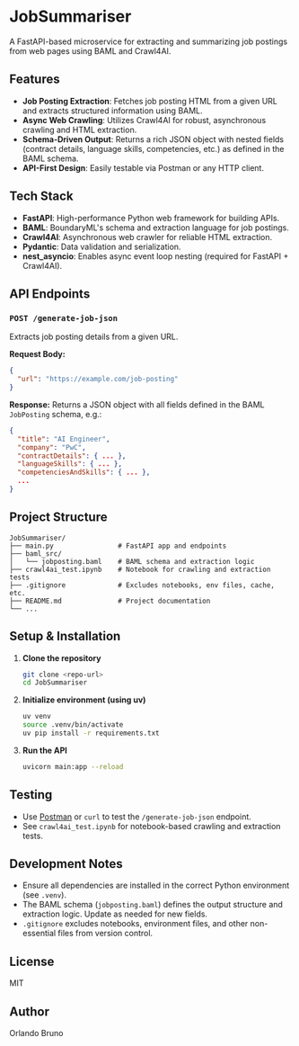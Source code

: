 # JobSummariser

A FastAPI-based microservice for extracting and summarizing job postings from web pages using BAML and Crawl4AI.

## Features

- **Job Posting Extraction**: Fetches job posting HTML from a given URL and extracts structured information using BAML.
- **Async Web Crawling**: Utilizes Crawl4AI for robust, asynchronous crawling and HTML extraction.
- **Schema-Driven Output**: Returns a rich JSON object with nested fields (contract details, language skills, competencies, etc.) as defined in the BAML schema.
- **API-First Design**: Easily testable via Postman or any HTTP client.

## Tech Stack

- **FastAPI**: High-performance Python web framework for building APIs.
- **BAML**: BoundaryML's schema and extraction language for job postings.
- **Crawl4AI**: Asynchronous web crawler for reliable HTML extraction.
- **Pydantic**: Data validation and serialization.
- **nest_asyncio**: Enables async event loop nesting (required for FastAPI + Crawl4AI).

## API Endpoints

### `POST /generate-job-json`

Extracts job posting details from a given URL.

**Request Body:**

```json
{
  "url": "https://example.com/job-posting"
}
```

**Response:**
Returns a JSON object with all fields defined in the BAML `JobPosting` schema, e.g.:

```json
{
  "title": "AI Engineer",
  "company": "PwC",
  "contractDetails": { ... },
  "languageSkills": { ... },
  "competenciesAndSkills": { ... },
  ...
}
```

## Project Structure

```
JobSummariser/
├── main.py                # FastAPI app and endpoints
├── baml_src/
│   └── jobposting.baml    # BAML schema and extraction logic
├── crawl4ai_test.ipynb    # Notebook for crawling and extraction tests
├── .gitignore             # Excludes notebooks, env files, cache, etc.
├── README.md              # Project documentation
└── ...
```

## Setup & Installation

1. **Clone the repository**
   ```zsh
   git clone <repo-url>
   cd JobSummariser
   ```
2. **Initialize environment (using uv)**
   ```zsh
   uv venv
   source .venv/bin/activate
   uv pip install -r requirements.txt
   ```
3. **Run the API**
   ```zsh
   uvicorn main:app --reload
   ```

## Testing

- Use [Postman](https://www.postman.com/) or `curl` to test the `/generate-job-json` endpoint.
- See `crawl4ai_test.ipynb` for notebook-based crawling and extraction tests.

## Development Notes

- Ensure all dependencies are installed in the correct Python environment (see `.venv`).
- The BAML schema (`jobposting.baml`) defines the output structure and extraction logic. Update as needed for new fields.
- `.gitignore` excludes notebooks, environment files, and other non-essential files from version control.

## License

MIT

## Author

Orlando Bruno
